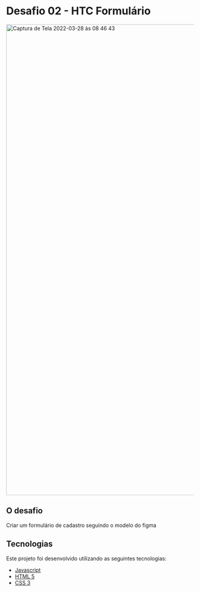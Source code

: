 # Desafio 02 - HTC Formulário

<img width="1261" alt="Captura de Tela 2022-03-28 às 08 46 43" src="https://user-images.githubusercontent.com/83840866/160391619-93da368b-adb1-47b5-9177-82550509eb4a.png">

## O desafio

Criar um formulário de cadastro seguindo o modelo do figma

## Tecnologias

Este projeto foi desenvolvido utilizando as seguintes tecnologias:

- [Javascript]()
- [HTML 5]()
- [CSS 3]()
